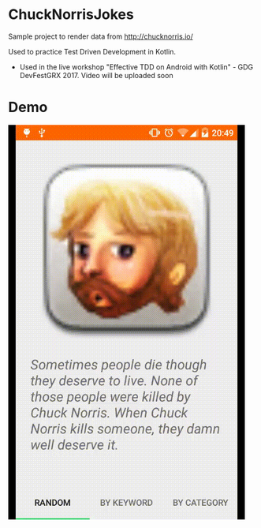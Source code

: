 # ChuckNorrisJokes
Sample project to render data from http://chucknorris.io/ 

Used to practice Test Driven Development in Kotlin. 

- Used in the live workshop "Effective TDD on Android with Kotlin" - GDG DevFestGRX 2017. Video will be uploaded soon

# Demo

![Screenshot][appScreenshot] 

[appScreenshot]: ./screenshots/app.gif

